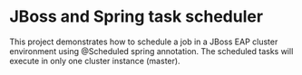 # JBoss and Spring task scheduler
This project demonstrates how to schedule a job in a JBoss EAP cluster environment using @Scheduled spring annotation. The scheduled tasks will execute in only one cluster instance (master).
